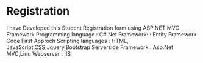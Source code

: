 # Registration
I have Developed this Student Registration form using ASP.NET MVC Framework
Programming language : C#.Net
Framework: : Entity Framework Code First Approch
Scripting languages : HTML, JavaScript,CSS,Jquery,Bootstrap
Serverside Framework : Asp.Net MVC,Linq
Webserver : IIS
